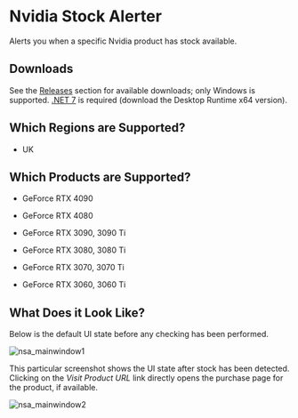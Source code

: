 # Nvidia Stock Alerter
Alerts you when a specific Nvidia product has stock available.

## Downloads
See the [Releases](https://github.com/BootBlock/nvidia-stock-alerter/releases) section for available downloads; only Windows is supported.
[.NET 7](https://dotnet.microsoft.com/en-us/download/dotnet/7.0) is required (download the Desktop Runtime x64 version).

## Which Regions are Supported?
* UK

## Which Products are Supported?
* GeForce RTX 4090
* GeForce RTX 4080

* GeForce RTX 3090, 3090 Ti
* GeForce RTX 3080, 3080 Ti
* GeForce RTX 3070, 3070 Ti
* GeForce RTX 3060, 3060 Ti

## What Does it Look Like?

Below is the default UI state before any checking has been performed.

![nsa_mainwindow1](https://user-images.githubusercontent.com/18527642/208289030-8c548184-c297-4e94-b279-7ebe7c1c260e.png)

This particular screenshot shows the UI state after stock has been detected. Clicking on the *Visit Product URL* link directly opens the purchase page for the product, if available.

![nsa_mainwindow2](https://user-images.githubusercontent.com/18527642/208289024-795e3fff-ad33-4361-8518-01bdcf8ea651.png)
